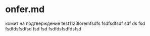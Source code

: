 # onfer.md
комит
на подтверждение
test1123loremfsdfs
fsdfsdfsdf
sdf
ds
fsd
fsdfdsfsdfsd
fsd
fsd
fsdfdsfsdfdsfsd